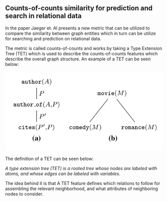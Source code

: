 ## Counts-of-counts similarity for prediction and search in relational data

In the paper Jaeger et. Al presents a new metric that can be utilized to compare the similarity between graph entities which in turn can be utilize for searching and prediction on relational data.

The metric is called counts-of-counts and works by taking a Type Extension Tree (TET) which is used to describe the counts-of-counts features which describe the overall graph structure. An example of a TET can be seen below:

![TET](pictures/Counts-of-counts_Similarity/TET.png)

The definition of a TET can be seen below:

*A type extension tree (TET) is a rooted tree whose nodes are labeled with atoms, and whose edges can be labeled with variables.*

The idea behind it is that  A TET feature defines which relations to follow for assembling the relevant neighborhood, and what attributes of neighboring nodes to consider.

